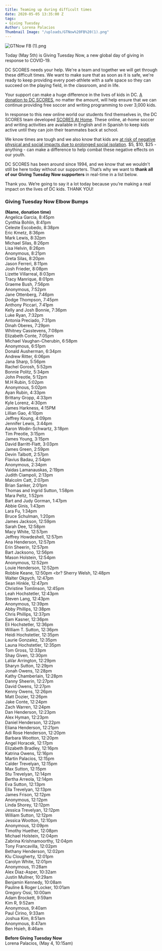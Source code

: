 ```yaml
---
title: Teaming up during difficult times
date: 2020-05-05 13:35:00 Z
tags:
- Giving Tuesday
Author: Lorena Palacios
Thumbnail Image: "/uploads/GTNow%20FB%20(1).png"
---
```


![GTNow FB (1).png](/uploads/GTNow%20FB%20(1).png)

Today (May 5th) is Giving Tuesday Now, a new global day of giving in response to COVID-19. 

DC SCORES needs your help. We're a team and together we will get through these difficult times. We want to make sure that as soon as it is safe, we're ready to keep providing every poet-athlete with a safe space so they can succeed on the playing field, in the classroom, and in life.





Your support can make a huge difference in the lives of kids in DC. [A donation to DC SCORES](https://bit.ly/GTNowSCORES), no matter the amount, will help ensure that we can continue providing free soccer and writing programming to over 3,000 kids.

In response to this new online world our students find themselves in, the DC SCORES team developed [SCORES At Home](https://parents.dcscores.org/at-home-activities?utm_source=DC+SCORES+newsletter&utm_campaign=75a7497b79-GivingTuesdayNow1&utm_medium=email&utm_term=0_e7f56377b5-75a7497b79-49969617). These online, at-home soccer and writing activities are available in English and in Spanish to keep kids active until they can join their teammates back at school.

We know times are tough and we also know that kids are [at risk of negative physical and social impacts due to prolonged social isolation](https://medium.com/@coalition_49468/a-call-to-address-youth-isolation-during-the-covid-19-crisis-38a57753fdb9). $5, $10, $25 - anything - can make a difference to help combat these negative effects on our youth.

DC SCORES has been around since 1994, and we know that we wouldn't still be here today without our supporters. That’s why we want to **thank all of our Giving Tuesday Now supporters** in real-time in a list below.

Thank you. We’re going to say it a lot today because you’re making a real impact on the lives of DC kids. THANK YOU!

### Giving Tuesday Now Elbow Bumps

**(Name, donation time)** <br>
Angelica Garcia, 8:45pm <br>
Cynthia Bohlin, 8:41pm <br>
Celeste Escobedo, 8:38pm <br>
Eric Kmetz, 8:36pm <br>
Mark Lewis, 8:32pm <br>
Michael Silas, 8:26pm <br>
Lisa Helvin, 8:26pm <br>
Anonymous, 8:21pm <br>
Greta Silas, 8:20pm <br>
Jason Ferreri, 8:11pm <br>
Josh Frieder, 8:08pm <br>
Lizette Villarreal, 8:03pm <br>
Tracy Manrique, 8:01pm <br>
Graeme Bush, 7:56pm <br>
Anonymous, 7:52pm <br>
Jane Ottenberg, 7:46pm <br>
Dodge Thompson, 7:45pm <br>
Anthony Piccari, 7:41pm <br>
Kelly and Josh Bonnie, 7:36pm <br>
Luke Ryan, 7:32pm <br>
Antonia Preciado, 7:31pm <br>
Dinah Oberes, 7:29pm <br>
Whitney Casstevens, 7:08pm <br>
Elizabeth Conte, 7:05pm <br>
Michael Vaughan-Cherubin, 6:58pm <br>
Anonymous, 6:51pm <br>
Donald Ausherman, 6:34pm <br>
Andrew Ritter, 6:06pm <br>
Jana Sharp, 5:56pm <br>
Rachel Gorosh, 5:52pm <br>
Bonnie Politz, 5:34pm <br>
John Preotle, 5:12pm <br>
M.H Rubin, 5:02pm <br>
Anonymous, 5:02pm <br>
Ayan Rubin, 4:33pm <br>
Brittany Gropp, 4:33pm <br>
Kyle Lorenz, 4:30pm <br>
James Harkness, 4:15PM <br>
Lillian Gao, 4:10pm <br>
Jeffrey Koung, 4:09pm <br>
Jennifer Lewis, 3:44pm <br>
Aaron Wodin-Schwartz, 3:18pm <br>
Tim Preotle, 3:15pm <br>
James Young, 3:15pm <br>
David Barritt-Flatt, 3:03pm <br>
James Green, 2:59pm <br>
Devin Talbott, 2:57pm <br>
Flavius Badau, 2:54pm <br>
Anonymous, 2:34pm <br>
Vaidas Lamanauskas, 2:19pm <br>
Judith Ciampoli, 2:13pm <br>
Malcolm Catt, 2:07pm <br>
Brian Sanker, 2:01pm <br>
Thomas and Ingrid Sutton, 1:58pm <br>
Mara Peltz, 1:52pm <br>
Bart and Judy Gorman, 1:47pm <br>
Abbie Ginis, 1:43pm <br>
Lara Fu, 1:34pm <br>
Bruce Schulman, 1:20pm <br>
James Jackson, 12:59pm <br>
Sarah Dee, 12:58pm <br>
Macy White, 12:57pm <br>
Jeffrey Howdeshell, 12:57pm <br>
Ana Henderson, 12:57pm <br>
Erin Sheerin, 12:57pm <br>
Bart Jacksono, 12:56pm <br>
Mason Holstein, 12:54pm <br>
Anonymous, 12:52pm <br>
Louie Henderson, 12:52pm <br>
Robbie Keane, 12:50pm <br?
Sherry Welsh, 12:48pm <br>
Walter Okpych, 12:47pm <br>
Sean Hinkle, 12:47pm <br>
Christine Tomlinson, 12:45pm <br>
Leah Hochstetler, 12:43pm <br>
Steven Lang, 12:43pm <br>
Anonymous, 12:39pm <br>
Abby Phillips, 12:38pm <br>
Chris Phillips, 12:37pm <br>
Sam Kasner, 12:36pm <br>
Eli Hochstetler, 12:36pm <br>
William T. Sutton, 12:36pm <br>
Heidi Hochstetler, 12:35pm <br>
Laurie Gonzalez, 12:35pm <br>
Launa Hochstetler, 12:35pm <br>
Tom Gross, 12:33pm <br>
Shay Given, 12:30pm <br>
LaVar Arrington, 12:29pm <br>
Sharyn Sutton, 12:29pm <br>
Jonah Owens, 12:28pm <br>
Kathy Chamberlain, 12:28pm <br>
Danny Sheerin, 12:27pm <br>
David Owens, 12:27pm <br>
Kenny Owens, 12:26pm <br>
Matt Dozier, 12:26pm <br>
Jake Conte, 12:24pm <br>
Zach Warren, 12:24pm <br>
Dan Henderson, 12:23pm <br>
Alex Hyman, 12:23pm <br>
Daniel Henderson, 12:22pm <br>
Eliana Henderson, 12:21pm <br>
Adi Rose Henderson, 12:20pm <br>
Barbara Wootton, 12:20pm <br>
Angel Horacek, 12:17pm <br>
Elizabeth Bradley, 12:16pm <br>
Katrina Owens, 12:16pm <br>
Martin Palacios, 12:15pm <br>
Calder Trevelyan, 12:15pm <br>
Max Sutton, 12:15pm <br>
Stu Trevelyan, 12:14pm <br>
Bertha Arreola, 12:14pm <br>
Eva Sutton, 12:13pm <br>
Ella Trevelyan, 12:13pm <br>
James Frison, 12:12pm <br>
Anonymous, 12:12pm <br>
Linda Shorey, 12:12pm <br>
Jessica Trevelyan, 12:12pm <br>
William Sutton, 12:12pm <br>
Jessica Wootton, 12:10pm <br>
Anonymous, 12:09pm <br>
Timothy Huether, 12:08pm <br>
Michael Holstein, 12:04pm <br>
Zabrina Krishnamoorthy, 12:04pm <br>
Tony Francavilla, 12:02pm <br>
Bethany Henderson, 12:02pm <br>
Klu Clougherty, 12:01pm <br>
Carolyn White, 12:01pm <br>
Anonymous, 11:28am <br>
Alex Diaz-Asper, 10:32am <br>
Justin Mullner, 10:29am <br>
Benjamin Kennedy, 10:08am <br>
Pauline & Roger Locker, 10:01am <br>
Gregory Ossi, 10:00am <br>
Adam Brockett, 9:59am <br>
Kim R, 9:52am <br>
Anonymous, 9:40am <br>
Paul Cirino, 9:33am <br>
Joshua Kim, 8:51am <br>
Anonymous, 8:47am <br>
Ben Hsieh, 8:46am <br>

**Before Giving Tuesday Now** <br>
Lorena Palacios, (May 4, 10:15am)
